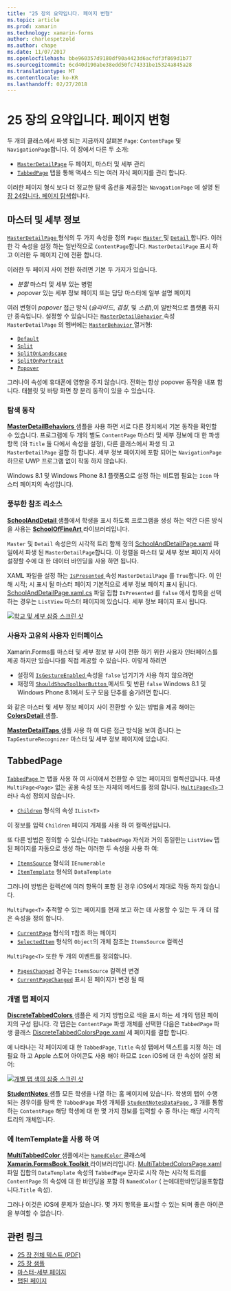 ```yaml
---
title: "25 장의 요약입니다. 페이지 변형"
ms.topic: article
ms.prod: xamarin
ms.technology: xamarin-forms
author: charlespetzold
ms.author: chape
ms.date: 11/07/2017
ms.openlocfilehash: bbe960357d9180df90a4423d6acfdf3f869d1b77
ms.sourcegitcommit: 6cd40d190abe38edd50fc74331be15324a845a28
ms.translationtype: MT
ms.contentlocale: ko-KR
ms.lasthandoff: 02/27/2018
---
```

# <a name="summary-of-chapter-25-page-varieties"></a>25 장의 요약입니다. 페이지 변형

두 개의 클래스에서 파생 되는 지금까지 살펴본 `Page`: `ContentPage` 및 `NavigationPage`합니다. 이 장에서 다른 두 소개:

- [`MasterDetailPage`](https://developer.xamarin.com/api/type/Xamarin.Forms.MasterDetailPage/) 두 페이지, 마스터 및 세부 관리
- [`TabbedPage`](https://developer.xamarin.com/api/type/Xamarin.Forms.TabbedPage/) 탭을 통해 액세스 되는 여러 자식 페이지를 관리 합니다.

이러한 페이지 형식 보다 더 정교한 탐색 옵션을 제공할는 `NavagationPage` 에 설명 된 [장 24입니다. 페이지 탐색](~/xamarin-forms/creating-mobile-apps-xamarin-forms/summaries/chapter24.md)합니다.

## <a name="master-and-detail"></a>마스터 및 세부 정보

[ `MasterDetailPage` ](https://developer.xamarin.com/api/type/Xamarin.Forms.MasterDetailPage/) 형식의 두 가지 속성을 정의 `Page`: [ `Master` ](https://developer.xamarin.com/api/property/Xamarin.Forms.MasterDetailPage.Master/) 및 [ `Detail` ](https://developer.xamarin.com/api/property/Xamarin.Forms.MasterDetailPage.Detail/)합니다. 이러한 각 속성을 설정 하는 일반적으로 `ContentPage`합니다. `MasterDetailPage` 표시 하 고 이러한 두 페이지 간에 전환 합니다.

이러한 두 페이지 사이 전환 하려면 기본 두 가지가 있습니다.

- *분할* 마스터 및 세부 있는 병렬
- *popover* 있는 세부 정보 페이지 또는 담당 마스터에 일부 설명 페이지

여러 변형이 *popover* 접근 방식 (*슬라이드*, *겹칠*, 및 *스왑*),이 일반적으로 플랫폼 하지만 종속입니다. 설정할 수 있습니다는 [ `MasterDetailBehavior` ](https://developer.xamarin.com/api/property/Xamarin.Forms.MasterDetailPage.MasterBehavior/) 속성 `MasterDetailPage` 의 멤버에는 [ `MasterBehavior` ](https://developer.xamarin.com/api/type/Xamarin.Forms.MasterBehavior/) 열거형:

- [`Default`](https://developer.xamarin.com/api/field/Xamarin.Forms.MasterBehavior.Default/)
- [`Split`](https://developer.xamarin.com/api/field/Xamarin.Forms.MasterBehavior.Split/)
- [`SplitOnLandscape`](https://developer.xamarin.com/api/field/Xamarin.Forms.MasterBehavior.SplitOnLandscape/)
- [`SplitOnPortrait`](https://developer.xamarin.com/api/field/Xamarin.Forms.MasterBehavior.SplitOnPortrait/)
- [`Popover`](https://developer.xamarin.com/api/field/Xamarin.Forms.MasterBehavior.Popover/)

그러나이 속성에 휴대폰에 영향을 주지 않습니다. 전화는 항상 popover 동작을 내포 합니다. 태블릿 및 바탕 화면 창 분리 동작이 있을 수 있습니다.

### <a name="exploring-the-behaviors"></a>탐색 동작

[ **MasterDetailBehaviors** ](https://github.com/xamarin/xamarin-forms-book-samples/tree/master/Chapter25/MasterDetailBehaviors) 샘플을 사용 하면 서로 다른 장치에서 기본 동작을 확인할 수 있습니다. 프로그램에 두 개의 별도 `ContentPage` 마스터 및 세부 정보에 대 한 파생 항목 (와 `Title` 둘 다에서 속성을 설정), 다른 클래스에서 파생 되 고 `MasterDetailPage` 결합 하 합니다. 세부 정보 페이지에 포함 되어는 `NavigationPage` 하므로 UWP 프로그램 없이 작동 하지 않습니다.

Windows 8.1 및 Windows Phone 8.1 플랫폼으로 설정 하는 비트맵 필요는 `Icon` 마스터 페이지의 속성입니다.

### <a name="back-to-school"></a>풍부한 참조 리소스

[ **SchoolAndDetail** ](https://github.com/xamarin/xamarin-forms-book-samples/tree/master/Chapter25/SchoolAndDetail) 샘플에서 학생을 표시 하도록 프로그램을 생성 하는 약간 다른 방식을 사용는 [ **SchoolOfFineArt** ](https://github.com/xamarin/xamarin-forms-book-samples/tree/master/Libraries/SchoolOfFineArt) 라이브러리입니다.

`Master` 및 `Detail` 속성은의 시각적 트리 함께 정의 [SchoolAndDetailPage.xaml](https://github.com/xamarin/xamarin-forms-book-samples/blob/master/Chapter25/SchoolAndDetail/SchoolAndDetail/SchoolAndDetail/SchoolAndDetailPage.xaml) 파일에서 파생 된 `MasterDetailPage`합니다. 이 정렬을 마스터 및 세부 정보 페이지 사이 설정할 수에 대 한 데이터 바인딩을 사용 하면 됩니다.

XAML 파일을 설정 하는 [ `IsPresented` ](https://developer.xamarin.com/api/property/Xamarin.Forms.MasterDetailPage.IsPresented/) 속성 `MasterDetailPage` 를 `True`합니다. 이 인해 시작; 시 표시 될 마스터 페이지 기본적으로 세부 정보 페이지 표시 됩니다. [SchoolAndDetailPage.xaml.cs](https://github.com/xamarin/xamarin-forms-book-samples/blob/master/Chapter25/SchoolAndDetail/SchoolAndDetail/SchoolAndDetail/SchoolAndDetailPage.xaml.cs) 파일 집합 `IsPresented` 를 `false` 에서 항목을 선택 하는 경우는 `ListView` 마스터 페이지에 있습니다. 세부 정보 페이지 표시 됩니다.

[![학교 및 세부 삼중 스크린 샷](images/ch25fg09-small.png "는 MasterDetailPage에서 세부 정보 페이지")](images/ch25fg09-large.png "는 MasterDetailPage에서 세부 정보 페이지")

### <a name="your-own-user-interface"></a>사용자 고유의 사용자 인터페이스

Xamarin.Forms를 마스터 및 세부 정보 뷰 사이 전환 하기 위한 사용자 인터페이스를 제공 하지만 있습니다를 직접 제공할 수 있습니다. 이렇게 하려면

- 설정의 [ `IsGestureEnabled` ](https://developer.xamarin.com/api/property/Xamarin.Forms.MasterDetailPage.IsGestureEnabled/) 속성을 `false` 넘기기가 사용 하지 않으려면
- 재정의 [ `ShouldShowToolbarButton` ](https://developer.xamarin.com/api/member/Xamarin.Forms.MasterDetailPage.ShouldShowToolbarButton()/) 메서드 및 반환 `false` Windows 8.1 및 Windows Phone 8.1에서 도구 모음 단추를 숨기려면 합니다.

와 같은 마스터 및 세부 정보 페이지 사이 전환할 수 있는 방법을 제공 해야는 [ **ColorsDetail** ](https://github.com/xamarin/xamarin-forms-book-samples/tree/master/Chapter25/ColorsDetails) 샘플.

[ **MasterDetailTaps** ](https://github.com/xamarin/xamarin-forms-book-samples/tree/master/Chapter25/MasterDetailTaps) 샘플 사용 하 여 다른 접근 방식을 보여 줍니다.는 `TapGestureRecognizer` 마스터 및 세부 정보 페이지에 있습니다.

## <a name="tabbedpage"></a>TabbedPage

[ `TabbedPage` ](https://developer.xamarin.com/api/type/Xamarin.Forms.TabbedPage/) 는 탭을 사용 하 여 사이에서 전환할 수 있는 페이지의 컬렉션입니다. 파생 `MultiPage<Page>` 없는 공용 속성 또는 자체의 메서드를 정의 합니다. [`MultiPage<T>`](https://developer.xamarin.com/api/type/Xamarin.Forms.MultiPage%3CT%3E/)그러나 속성 정의지 않습니다.

- [`Children`](https://developer.xamarin.com/api/property/Xamarin.Forms.MultiPage%3CT%3E.Children/) 형식의 속성 `IList<T>`

이 정보를 입력 `Children` 페이지 개체를 사용 하 여 컬렉션입니다.

또 다른 방법은 정의할 수 있습니다는 `TabbedPage` 자식과 거의 동일한는 `ListView` 탭된 페이지를 자동으로 생성 하는 이러한 두 속성을 사용 하 여:

- [`ItemsSource`](https://developer.xamarin.com/api/property/Xamarin.Forms.MultiPage%3CT%3E.ItemsSource/) 형식의 `IEnumerable`
- [`ItemTemplate`](https://developer.xamarin.com/api/property/Xamarin.Forms.MultiPage%3CT%3E.ItemTemplate/) 형식의 `DataTemplate`

그러나이 방법은 컬렉션에 여러 항목이 포함 된 경우 iOS에서 제대로 작동 하지 않습니다.

`MultiPage<T>` 추적할 수 있는 페이지를 현재 보고 하는 데 사용할 수 있는 두 개 더 많은 속성을 정의 합니다.

- [`CurrentPage`](https://developer.xamarin.com/api/property/Xamarin.Forms.MultiPage%3CT%3E.CurrentPage/) 형식의 `T`참조 하는 페이지
- [`SelectedItem`](https://developer.xamarin.com/api/property/Xamarin.Forms.MultiPage%3CT%3E.SelectedItem/) 형식의 `Object`의 개체 참조는 `ItemsSource` 컬렉션

`MultiPage<T>` 또한 두 개의 이벤트를 정의합니다.

- [`PagesChanged`](https://developer.xamarin.com/api/event/Xamarin.Forms.MultiPage%3CT%3E.PagesChanged/) 경우는 `ItemsSource` 컬렉션 변경
- [`CurrentPageChanged`](https://developer.xamarin.com/api/event/Xamarin.Forms.MultiPage%3CT%3E.CurrentPageChanged/) 표시 된 페이지가 변경 될 때

### <a name="discrete-tab-pages"></a>개별 탭 페이지

[ **DiscreteTabbedColors** ](https://github.com/xamarin/xamarin-forms-book-samples/tree/master/Chapter25/DiscreteTabbedColors) 샘플은 세 가지 방법으로 색을 표시 하는 세 개의 탭된 페이지의 구성 됩니다. 각 탭은는 `ContentPage` 파생 개체를 선택한 다음은 `TabbedPage` 파생 클래스 [DiscreteTabbedColorsPage.xaml](https://github.com/xamarin/xamarin-forms-book-samples/blob/master/Chapter25/DiscreteTabbedColors/DiscreteTabbedColors/DiscreteTabbedColors/DiscreteTabbedColorsPage.xaml) 세 페이지를 결합 합니다.

에 나타나는 각 페이지에 대 한 `TabbedPage`, `Title` 속성 탭에서 텍스트를 지정 하는 데 필요 하 고 Apple 스토어 아이콘도 사용 해야 하므로 `Icon` iOS에 대 한 속성이 설정 되어:

[![개별 탭 색의 삼중 스크린 샷](images/ch25fg13-small.png "TabbedPage")](images/ch25fg13-large.png "TabbedPage")

[ **StudentNotes** ](https://github.com/xamarin/xamarin-forms-book-samples/tree/master/Chapter25/StudentNotes) 샘플 모든 학생을 나열 하는 홈 페이지에 있습니다. 학생의 탭이 수행 되는 경우이를 탐색 한 `TabbedPage` 파생 개체를 [ `StudentNotesDataPage` ](https://github.com/xamarin/xamarin-forms-book-samples/blob/master/Chapter25/StudentNotes/StudentNotes/StudentNotes/StudentNotesDataPage.xaml), 3 개를 통합 하는 `ContentPage` 해당 학생에 대 한 몇 가지 정보를 입력할 수 중 하나는 해당 시각적 트리의 개체입니다.

### <a name="using-an-itemtemplate"></a>에 ItemTemplate을 사용 하 여

[ **MultiTabbedColor** ](https://github.com/xamarin/xamarin-forms-book-samples/tree/master/Chapter25/MultiTabbedColors) 샘플에서는 [ `NamedColor` ](https://github.com/xamarin/xamarin-forms-book-samples/blob/master/Libraries/Xamarin.FormsBook.Toolkit/Xamarin.FormsBook.Toolkit/NamedColor.cs) 클래스에 [ **Xamarin.FormsBook.Toolkit** ](https://github.com/xamarin/xamarin-forms-book-samples/tree/master/Libraries/Xamarin.FormsBook.Toolkit) 라이브러리입니다. [MultiTabbedColorsPage.xaml](https://github.com/xamarin/xamarin-forms-book-samples/blob/master/Chapter25/MultiTabbedColors/MultiTabbedColors/MultiTabbedColors/MultiTabbedColorsPage.xaml) 파일 집합의 `DataTemplate` 속성의 `TabbedPage` 문자로 시작 하는 시각적 트리를 `ContentPage` 의 속성에 대 한 바인딩을 포함 하 `NamedColor` ( 는에대한바인딩을포함합니다.`Title` 속성).

그러나 이것은 iOS에 문제가 있습니다. 몇 가지 항목을 표시할 수 있는 되며 좋은 아이콘을 부여할 수 없습니다.



## <a name="related-links"></a>관련 링크

- [25 장 전체 텍스트 (PDF)](https://download.xamarin.com/developer/xamarin-forms-book/XamarinFormsBook-Ch25-Apr2016.pdf)
- [25 장 샘플](https://github.com/xamarin/xamarin-forms-book-samples/tree/master/Chapter25)
- [마스터-세부 페이지](~/xamarin-forms/app-fundamentals/navigation/master-detail-page.md)
- [탭된 페이지](~/xamarin-forms/app-fundamentals/navigation/tabbed-page.md)
